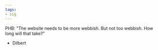 ```yaml
---
tags:
- sig
---
```




PHB: "The website needs to be more webbish. But not too webbish. How long will that take?"

- Dilbert